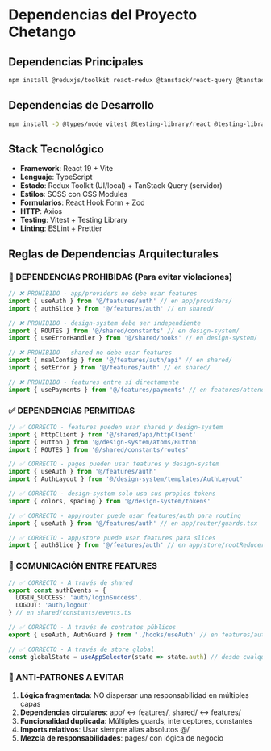 # Dependencias del Proyecto Chetango

## Dependencias Principales
```bash
npm install @reduxjs/toolkit react-redux @tanstack/react-query @tanstack/react-query-devtools react-router-dom react-hook-form @hookform/resolvers zod axios
```

## Dependencias de Desarrollo
```bash
npm install -D @types/node vitest @testing-library/react @testing-library/jest-dom @testing-library/user-event jsdom prettier eslint-config-prettier eslint-plugin-prettier husky lint-staged @commitlint/cli @commitlint/config-conventional sass
```

## Stack Tecnológico
- **Framework**: React 19 + Vite
- **Lenguaje**: TypeScript
- **Estado**: Redux Toolkit (UI/local) + TanStack Query (servidor)
- **Estilos**: SCSS con CSS Modules
- **Formularios**: React Hook Form + Zod
- **HTTP**: Axios
- **Testing**: Vitest + Testing Library
- **Linting**: ESLint + Prettier

## Reglas de Dependencias Arquitecturales

### 🚫 DEPENDENCIAS PROHIBIDAS (Para evitar violaciones)

```typescript
// ❌ PROHIBIDO - app/providers no debe usar features
import { useAuth } from '@/features/auth' // en app/providers/
import { authSlice } from '@/features/auth' // en shared/

// ❌ PROHIBIDO - design-system debe ser independiente
import { ROUTES } from '@/shared/constants' // en design-system/
import { useErrorHandler } from '@/shared/hooks' // en design-system/

// ❌ PROHIBIDO - shared no debe usar features
import { msalConfig } from '@/features/auth/api' // en shared/
import { setError } from '@/features/auth' // en shared/

// ❌ PROHIBIDO - features entre sí directamente
import { usePayments } from '@/features/payments' // en features/attendance/
```

### ✅ DEPENDENCIAS PERMITIDAS

```typescript
// ✅ CORRECTO - features pueden usar shared y design-system
import { httpClient } from '@/shared/api/httpClient'
import { Button } from '@/design-system/atoms/Button'
import { ROUTES } from '@/shared/constants/routes'

// ✅ CORRECTO - pages pueden usar features y design-system
import { useAuth } from '@/features/auth'
import { AuthLayout } from '@/design-system/templates/AuthLayout'

// ✅ CORRECTO - design-system solo usa sus propios tokens
import { colors, spacing } from '@/design-system/tokens'

// ✅ CORRECTO - app/router puede usar features/auth para routing
import { useAuth } from '@/features/auth' // en app/router/guards.tsx

// ✅ CORRECTO - app/store puede usar features para slices
import { authSlice } from '@/features/auth' // en app/store/rootReducer.ts
```

### 🔄 COMUNICACIÓN ENTRE FEATURES

```typescript
// ✅ CORRECTO - A través de shared
export const authEvents = {
  LOGIN_SUCCESS: 'auth/loginSuccess',
  LOGOUT: 'auth/logout'
} // en shared/constants/events.ts

// ✅ CORRECTO - A través de contratos públicos
export { useAuth, AuthGuard } from './hooks/useAuth' // en features/auth/index.ts

// ✅ CORRECTO - A través de store global
const globalState = useAppSelector(state => state.auth) // desde cualquier feature
```

### 🚨 ANTI-PATRONES A EVITAR

1. **Lógica fragmentada**: NO dispersar una responsabilidad en múltiples capas
2. **Dependencias circulares**: app/ ↔ features/, shared/ ↔ features/
3. **Funcionalidad duplicada**: Múltiples guards, interceptores, constantes
4. **Imports relativos**: Usar siempre alias absolutos @/
5. **Mezcla de responsabilidades**: pages/ con lógica de negocio